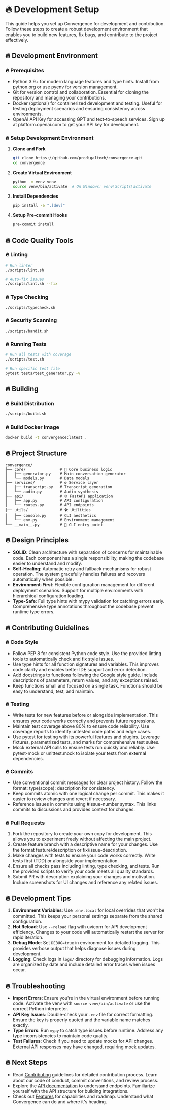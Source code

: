 # 🔥 Development Setup

This guide helps you set up Convergence for development and contribution.
Follow these steps to create a robust development environment that enables you to build new features, fix bugs, and contribute to the project effectively.

## 🔥 Development Environment

### 🔥 Prerequisites

- Python 3.9+ for modern language features and type hints.
  Install from python.org or use pyenv for version management.
- Git for version control and collaboration.
  Essential for cloning the repository and managing your contributions.
- Docker (optional) for containerized development and testing.
  Useful for testing deployment scenarios and ensuring consistency across environments.
- OpenAI API Key for accessing GPT and text-to-speech services.
  Sign up at platform.openai.com to get your API key for development.

### 🔥 Setup Development Environment

1. **Clone and Fork**
   ```bash
   git clone https://github.com/prodigaltech/convergence.git
   cd convergence
   ```

2. **Create Virtual Environment**
   ```bash
   python -m venv venv
   source venv/bin/activate  # On Windows: venv\Scripts\activate
   ```

3. **Install Dependencies**
   ```bash
   pip install -e ".[dev]"
   ```

4. **Setup Pre-commit Hooks**
   ```bash
   pre-commit install
   ```

## 🔥 Code Quality Tools

### 🔥 Linting

```bash
# Run linter
./scripts/lint.sh

# Auto-fix issues
./scripts/lint.sh --fix
```

### 🔥 Type Checking

```bash
./scripts/typecheck.sh
```

### 🔥 Security Scanning

```bash
./scripts/bandit.sh
```

### 🔥 Running Tests

```bash
# Run all tests with coverage
./scripts/test.sh

# Run specific test file
pytest tests/test_generator.py -v
```

## 🔥 Building

### 🔥 Build Distribution

```bash
./scripts/build.sh
```

### 🔥 Build Docker Image

```bash
docker build -t convergence:latest .
```

## 🔥 Project Structure

```
convergence/
├── core/               # 🧠 Core business logic
│   ├── generator.py    # Main conversation generator
│   └── models.py       # Data models
├── services/           # ⚙️ Service layer
│   ├── transcript.py   # Transcript generation
│   └── audio.py        # Audio synthesis
├── api/                # 🌐 FastAPI application
│   ├── app.py          # API configuration
│   └── routes.py       # API endpoints
├── utils/              # 🛠️ Utilities
│   ├── console.py      # CLI aesthetics
│   └── env.py          # Environment management
└── __main__.py         # 🚀 CLI entry point
```

## 🔥 Design Principles

- **SOLID**: Clean architecture with separation of concerns for maintainable code.
  Each component has a single responsibility, making the codebase easier to understand and modify.
- **Self-Healing**: Automatic retry and fallback mechanisms for robust operation.
  The system gracefully handles failures and recovers automatically when possible.
- **Environment-First**: Flexible configuration management for different deployment scenarios.
  Support for multiple environments with hierarchical configuration loading.
- **Type-Safe**: Full type hints with mypy validation for catching errors early.
  Comprehensive type annotations throughout the codebase prevent runtime type errors.

## 🔥 Contributing Guidelines

### 🔥 Code Style

- Follow PEP 8 for consistent Python code style.
  Use the provided linting tools to automatically check and fix style issues.
- Use type hints for all function signatures and variables.
  This improves code clarity and enables better IDE support and error detection.
- Add docstrings to functions following the Google style guide.
  Include descriptions of parameters, return values, and any exceptions raised.
- Keep functions small and focused on a single task.
  Functions should be easy to understand, test, and maintain.

### 🔥 Testing

- Write tests for new features before or alongside implementation.
  This ensures your code works correctly and prevents future regressions.
- Maintain test coverage above 80% to ensure code reliability.
  Use coverage reports to identify untested code paths and edge cases.
- Use pytest for testing with its powerful features and plugins.
  Leverage fixtures, parametrized tests, and marks for comprehensive test suites.
- Mock external API calls to ensure tests run quickly and reliably.
  Use pytest-mock or unittest.mock to isolate your tests from external dependencies.

### 🔥 Commits

- Use conventional commit messages for clear project history.
  Follow the format: type(scope): description for consistency.
- Keep commits atomic with one logical change per commit.
  This makes it easier to review changes and revert if necessary.
- Reference issues in commits using #issue-number syntax.
  This links commits to discussions and provides context for changes.

### 🔥 Pull Requests

1. Fork the repository to create your own copy for development.
   This allows you to experiment freely without affecting the main project.
2. Create feature branch with a descriptive name for your changes.
   Use the format feature/description or fix/issue-description.
3. Make changes with tests to ensure your code works correctly.
   Write tests first (TDD) or alongside your implementation.
4. Ensure all checks pass including linting, type checking, and tests.
   Run the provided scripts to verify your code meets all quality standards.
5. Submit PR with description explaining your changes and motivation.
   Include screenshots for UI changes and reference any related issues.

## 🔥 Development Tips

1. **Environment Variables**: Use `.env.local` for local overrides that won't be committed.
   This keeps your personal settings separate from the shared configuration.
2. **Hot Reload**: Use `--reload` flag with uvicorn for API development efficiency.
   Changes to your code will automatically restart the server for rapid iteration.
3. **Debug Mode**: Set `DEBUG=true` in environment for detailed logging.
   This provides verbose output that helps diagnose issues during development.
4. **Logging**: Check logs in `logs/` directory for debugging information.
   Logs are organized by date and include detailed error traces when issues occur.

## 🔥 Troubleshooting

- **Import Errors**: Ensure you're in the virtual environment before running code.
  Activate the venv with `source venv/bin/activate` or use the correct Python interpreter.
- **API Key Issues**: Double-check your `.env` file for correct formatting.
  Ensure the key is properly quoted and the variable name matches exactly.
- **Type Errors**: Run `mypy` to catch type issues before runtime.
  Address any type inconsistencies to maintain code quality.
- **Test Failures**: Check if you need to update mocks for API changes.
  External API responses may have changed, requiring mock updates.

## 🔥 Next Steps

- Read [Contributing](CONTRIBUTIONS) guidelines for detailed contribution process.
  Learn about our code of conduct, commit conventions, and review process.
- Explore the [API documentation](API_USAGE) to understand endpoints.
  Familiarize yourself with the API structure for building integrations.
- Check out [Features](FEATURES) for capabilities and roadmap.
  Understand what Convergence can do and where it's heading.